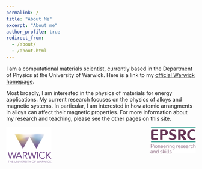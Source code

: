 ```yaml
---
permalink: /
title: "About Me"
excerpt: "About me"
author_profile: true
redirect_from: 
  - /about/
  - /about.html
---
```


I am a computational materials scientist, currently based in the Department of Physics at the University of Warwick. Here is a link to my <a href="https://warwick.ac.uk/fac/sci/hetsys/people/studentscohort1/woodgate/" target="_blank">official Warwick homepage</a>.

Most broadly, I am interested in the physics of materials for energy applications. My current research focuses on the physics of alloys and magnetic systems. In particular, I am interested in how atomic arrangments in alloys can affect their magnetic properties. For more information about my research and teaching, please see the other pages on this site.

<img align='left' style='width: 120px' src='images/warwick_logo.png' alt='Warwick Logo'>

<img align='right' style='width: 120px' src='images/epsrc-logo.png' alt='EPSRC Logo'>
